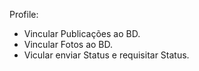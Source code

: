 Profile:

- Vincular Publicações ao BD.
- Vincular Fotos ao BD.
- Vicular enviar Status e requisitar Status.
